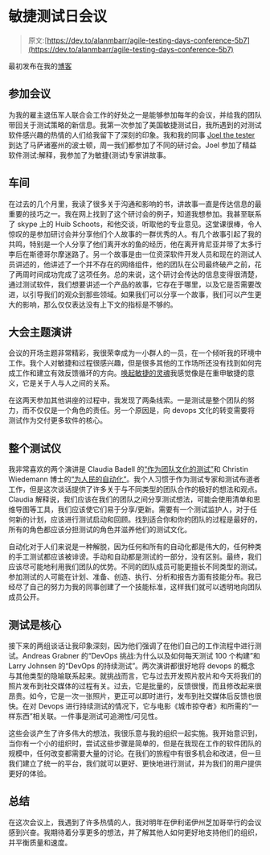 # 敏捷测试日会议

> 原文:[https://dev.to/alanmbarr/agile-testing-days-conference-5b7](https://dev.to/alanmbarr/agile-testing-days-conference-5b7)

最初发布在我的[博客](https://www.alanmbarr.com/blog/agile-testing-days-2018.html)

## 参加会议

为我的雇主退伍军人联合会工作的好处之一是能够参加每年的会议，并给我的团队带回关于测试策略的新信息。我第一次参加了美国敏捷测试日，我所遇到的对测试软件感兴趣的热情的人们给我留下了深刻的印象。我和我的同事 [Joel the tester](http://joelthetester.com) 到达了马萨诸塞州的波士顿，周一我们都参加了不同的研讨会。Joel 参加了精益软件测试:解释，我参加了为敏捷(测试)专家讲故事。

## 车间

在过去的几个月里，我读了很多关于沟通和影响的书，讲故事一直是传达信息的最重要的技巧之一。我在网上找到了这个研讨会的例子，知道我想参加。我甚至联系了 skype 上的 Huib Schoots，和他交谈，听取他的专业意见。这堂课很棒，令人惊叹的是参加研讨会并分享他们个人故事的一群优秀的人。有几个故事引起了我的共鸣，特别是一个人分享了他们离开水的鱼的经历，他在离开肯尼亚并带了太多行李后在斯德哥尔摩迷路了。另一个故事是由一位资深软件开发人员和现在的测试人员讲述的，他讲述了一个并不存在的网络组件，他的团队在公司最终破产之前，花了两周时间成功完成了这项任务。总的来说，这个研讨会传达的信息变得很清楚，通过测试软件，我们想要讲述一个产品的故事，它存在于哪里，以及它是否需要改进，以引导我们的观众到那些领域。如果我们可以分享一个故事，我们可以产生更大的影响，那么仅仅表达没有上下文的指标是不够的。

## 大会主题演讲

会议的开场主题非常精彩，我很荣幸成为一小群人的一员，在一个倾听我的环境中工作。我个人对敏捷和过程很感兴趣，但是很多其他的工作场所还没有找到如何完成工作和建立有效反馈循环的方向。[唤起敏捷的灵魂](https://www.slideshare.net/SelenaDelesie/evoke-the-soul-of-agile-75743461)我感觉像是在重申敏捷的意义，它是关于人与人之间的关系。

在这两天参加其他讲座的过程中，我发现了两条线索。一是测试是整个团队的努力，而不仅仅是一个角色的责任。另一个原因是，向 devops 文化的转变需要将测试作为交付更多软件的核心。

## 整个测试仪

我非常喜欢的两个演讲是 Claudia Badell 的[“作为团队文化的测试”](https://claudia-badell.com/talk-at-agile-testing-days-usa-testing-as-part-of-the-team-culture/)和 Christin Wiedemann 博士的[“为人民的自动化”](https://www.techwell.com/techwell-insights/2018/06/automation-people)。我个人习惯于作为测试专家和测试布道者工作，但是这次谈话提供了许多关于与不同类型的团队合作的极好的想法和观点。Claudia 解释说，我们应该在我们的团队之间分享测试想法，可能会使用清单和思维导图等工具，我们应该使它们易于分享/更新。需要有一个测试监护人，对于任何新的计划，应该进行测试启动和回顾。找到适合你和你的团队的过程是最好的，所有的角色都应该分担测试的角色并滋养他们的测试文化。

自动化对于人们来说是一种解脱，因为任何和所有的自动化都是伟大的，任何种类的手工测试都应该被诽谤。手动和自动都是测试的一部分，没有区别。最终，我们应该尽可能地利用我们团队的优势。不同的团队成员可能更擅长不同类型的测试。参加测试的人可能在计划、准备、创造、执行、分析和报告方面有技能分布。我已经尽了自己的努力为我的同事创建了一个技能标准，这样我们就可以透明地向团队成员公开。

## 测试是核心

接下来的两组谈话让我印象深刻，因为他们强调了在他们自己的工作流程中进行测试。Andreas Grabner 的“DevOps 挑战:为什么以及如何每天测试 100 个构建”和 Larry Johnsen 的“DevOps 的持续测试”。两次演讲都很好地将 devops 的概念与其他类型的隐喻联系起来。就挑战而言，它与过去开发照片胶片和今天将我们的照片发布到社交媒体的过程有关。过去，它是批量的，反馈很慢，而且修改起来很昂贵。如今，它是一次一张照片，更正可以即时进行，发布到社交媒体后反馈也很快。在对 Devops 进行持续测试的情况下，它与电影《城市掠夺者》和所需的“一样东西”相关联。一件事是测试可追溯性/可见性。

这些会谈产生了许多伟大的想法，我很乐意与我的组织一起实施。我开始意识到，当你有一个小的组织时，尝试这些步骤是简单的，但是在我现在工作的软件团队的规模中，任何改变都需要大量的讨论。在我们的旅程中有很多机会和改进，但一旦我们建立了统一的平台，我们就可以更好、更快地进行测试，并为我们的用户提供更好的体验。

## 总结

在这次会议上，我遇到了许多热情的人，我对明年在伊利诺伊州芝加哥举行的会议感到兴奋。我期待着分享更多的想法，并了解其他人如何更好地支持他们的组织，并平衡质量和速度。